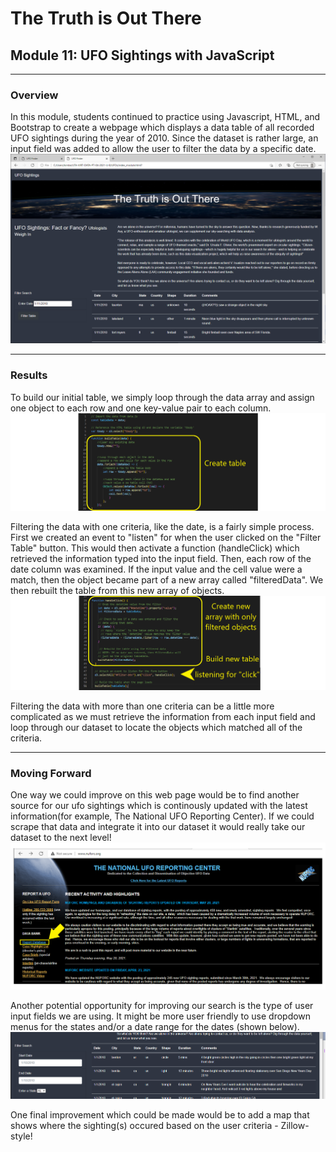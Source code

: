 # The Truth is Out There
## Module 11: UFO Sightings with JavaScript
---
### Overview
In this module, students continued to practice using Javascript, HTML, and Bootstrap to create a webpage which displays a data table of all recorded UFO sightings during the year of 2010.  Since the dataset is rather large, an input field was added to allow the user to filter the data by a specific date.
![image of module created webpage](https://github.com/murphyk2021/UFOs/blob/9ffd9fc2334ce656ff20bfec614e22ed30645f65/static/images/module_webpage.PNG)

---
### Results
To build our initial table, we simply loop through the data array and assign one object to each row and one key-value pair to each column. 
![loop to build the table](https://github.com/murphyk2021/UFOs/blob/ef6065b3ad37ddf210370cf38f97340677cfb2e7/static/images/create%20table%20from%20js%20file.png)

Filtering the data with one criteria, like the date, is a fairly simple process.  First we created an event to "listen" for when the user clicked on the "Filter Table" button.  This would then activate a function (handleClick) which retrieved the information typed into the input field.  Then, each row of the date column was examined.  If the input value and the cell value were a match, then the object became part of a new array called "filteredData".  We then rebuilt the table from this new array of objects.
![handleclick](https://github.com/murphyk2021/UFOs/blob/2536d2f14f6ed3aef448312814853b10d5ccf43e/static/images/simple%20filter2.png)

Filtering the data with more than one criteria can be a little more complicated as we must retrieve the information from each input field and loop through our dataset to locate the objects which matched all of the criteria.


---
### Moving Forward
One way we could improve on this web page would be to find another source for our ufo sightings which is continously updated with the latest information(for example, The National UFO Reporting Center).  If we could scrape that data and integrate it into our dataset it would really take our dataset to the next level!  
![UFO reporting Center HomePage](https://github.com/murphyk2021/UFOs/blob/7875f67ea5ee36f8863f533e7de144b6269ef297/static/images/national%20UFO%20reporting%20center.png)

Another potential opportunity for improving our search is the type of user input fields we are using.  It might be more user friendly to use dropdown menus for the states and/or a date range for the dates (shown below).
![image of date ranges input fields](https://github.com/murphyk2021/UFOs/blob/6779754dc1bb4ff77d6065fa31419353b5729dca/static/images/improvement_1.PNG)

One final improvement which could be made would be to add a map that shows where the sighting(s) occured  based on the user criteria - Zillow-style!
